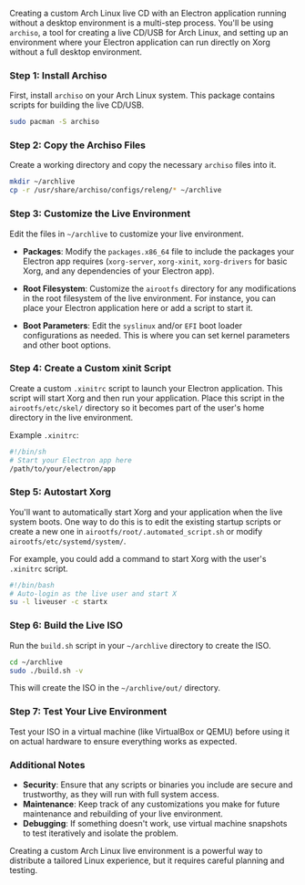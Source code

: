 Creating a custom Arch Linux live CD with an Electron application running without a desktop environment is a multi-step process. You'll be using `archiso`, a tool for creating a live CD/USB for Arch Linux, and setting up an environment where your Electron application can run directly on Xorg without a full desktop environment.

### Step 1: Install Archiso

First, install `archiso` on your Arch Linux system. This package contains scripts for building the live CD/USB.

```bash
sudo pacman -S archiso
```

### Step 2: Copy the Archiso Files

Create a working directory and copy the necessary `archiso` files into it.

```bash
mkdir ~/archlive
cp -r /usr/share/archiso/configs/releng/* ~/archlive
```

### Step 3: Customize the Live Environment

Edit the files in `~/archlive` to customize your live environment. 

- **Packages**: Modify the `packages.x86_64` file to include the packages your Electron app requires (`xorg-server`, `xorg-xinit`, `xorg-drivers` for basic Xorg, and any dependencies of your Electron app).

- **Root Filesystem**: Customize the `airootfs` directory for any modifications in the root filesystem of the live environment. For instance, you can place your Electron application here or add a script to start it.

- **Boot Parameters**: Edit the `syslinux` and/or `EFI` boot loader configurations as needed. This is where you can set kernel parameters and other boot options.

### Step 4: Create a Custom xinit Script

Create a custom `.xinitrc` script to launch your Electron application. This script will start Xorg and then run your application. Place this script in the `airootfs/etc/skel/` directory so it becomes part of the user's home directory in the live environment.

Example `.xinitrc`:

```bash
#!/bin/sh
# Start your Electron app here
/path/to/your/electron/app
```

### Step 5: Autostart Xorg

You'll want to automatically start Xorg and your application when the live system boots. One way to do this is to edit the existing startup scripts or create a new one in `airootfs/root/.automated_script.sh` or modify `airootfs/etc/systemd/system/`. 

For example, you could add a command to start Xorg with the user's `.xinitrc` script.

```bash
#!/bin/bash
# Auto-login as the live user and start X
su -l liveuser -c startx
```

### Step 6: Build the Live ISO

Run the `build.sh` script in your `~/archlive` directory to create the ISO.

```bash
cd ~/archlive
sudo ./build.sh -v
```

This will create the ISO in the `~/archlive/out/` directory.

### Step 7: Test Your Live Environment

Test your ISO in a virtual machine (like VirtualBox or QEMU) before using it on actual hardware to ensure everything works as expected.

### Additional Notes

- **Security**: Ensure that any scripts or binaries you include are secure and trustworthy, as they will run with full system access.
- **Maintenance**: Keep track of any customizations you make for future maintenance and rebuilding of your live environment.
- **Debugging**: If something doesn't work, use virtual machine snapshots to test iteratively and isolate the problem.

Creating a custom Arch Linux live environment is a powerful way to distribute a tailored Linux experience, but it requires careful planning and testing.
